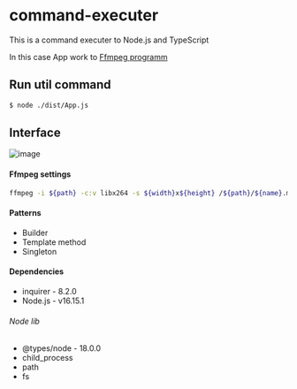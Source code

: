 # command-executer
This is a command executer to Node.js and TypeScript

In this case App work to  [Ffmpeg programm](https://ffmpeg.org/)

## Run util command

```sh
$ node ./dist/App.js 
```

## Interface 

![image](https://user-images.githubusercontent.com/66328416/176381801-2af748d7-e85b-4ec1-aed8-bee58b603a7e.png)

#### Ffmpeg settings

```sh
ffmpeg -i ${path} -c:v libx264 -s ${width}x${height} /${path}/${name}.mp4
```

#### Patterns 
- Builder
- Template method
- Singleton

#### Dependencies

- inquirer - 8.2.0
- Node.js - v16.15.1

###### Node lib

- @types/node - 18.0.0
- child_process
- path
- fs
